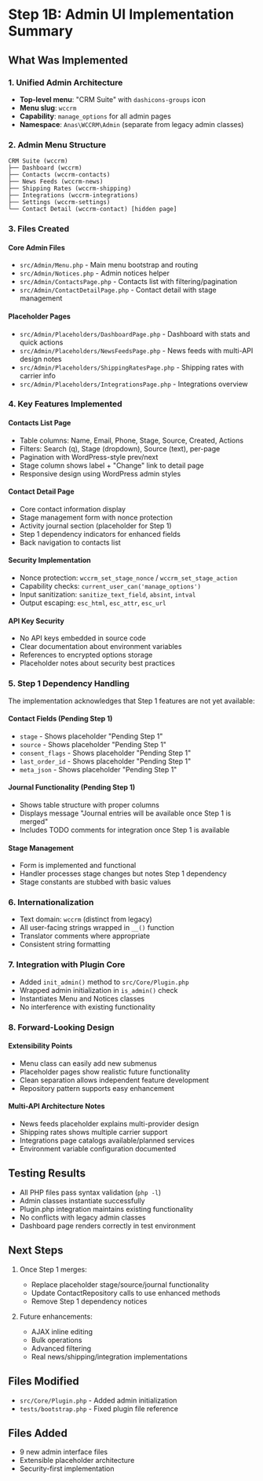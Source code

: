 # Step 1B: Admin UI Implementation Summary

## What Was Implemented

### 1. Unified Admin Architecture
- **Top-level menu**: "CRM Suite" with `dashicons-groups` icon
- **Menu slug**: `wccrm` 
- **Capability**: `manage_options` for all admin pages
- **Namespace**: `Anas\WCCRM\Admin` (separate from legacy admin classes)

### 2. Admin Menu Structure
```
CRM Suite (wccrm)
├── Dashboard (wccrm)
├── Contacts (wccrm-contacts)  
├── News Feeds (wccrm-news)
├── Shipping Rates (wccrm-shipping)
├── Integrations (wccrm-integrations)
├── Settings (wccrm-settings)
└── Contact Detail (wccrm-contact) [hidden page]
```

### 3. Files Created

#### Core Admin Files
- `src/Admin/Menu.php` - Main menu bootstrap and routing
- `src/Admin/Notices.php` - Admin notices helper
- `src/Admin/ContactsPage.php` - Contacts list with filtering/pagination
- `src/Admin/ContactDetailPage.php` - Contact detail with stage management

#### Placeholder Pages
- `src/Admin/Placeholders/DashboardPage.php` - Dashboard with stats and quick actions
- `src/Admin/Placeholders/NewsFeedsPage.php` - News feeds with multi-API design notes
- `src/Admin/Placeholders/ShippingRatesPage.php` - Shipping rates with carrier info
- `src/Admin/Placeholders/IntegrationsPage.php` - Integrations overview

### 4. Key Features Implemented

#### Contacts List Page
- Table columns: Name, Email, Phone, Stage, Source, Created, Actions
- Filters: Search (q), Stage (dropdown), Source (text), per-page
- Pagination with WordPress-style prev/next
- Stage column shows label + "Change" link to detail page
- Responsive design using WordPress admin styles

#### Contact Detail Page  
- Core contact information display
- Stage management form with nonce protection
- Activity journal section (placeholder for Step 1)
- Step 1 dependency indicators for enhanced fields
- Back navigation to contacts list

#### Security Implementation
- Nonce protection: `wccrm_set_stage_nonce` / `wccrm_set_stage_action`
- Capability checks: `current_user_can('manage_options')`
- Input sanitization: `sanitize_text_field`, `absint`, `intval`
- Output escaping: `esc_html`, `esc_attr`, `esc_url`

#### API Key Security
- No API keys embedded in source code
- Clear documentation about environment variables
- References to encrypted options storage
- Placeholder notes about security best practices

### 5. Step 1 Dependency Handling

The implementation acknowledges that Step 1 features are not yet available:

#### Contact Fields (Pending Step 1)
- `stage` - Shows placeholder "Pending Step 1"
- `source` - Shows placeholder "Pending Step 1" 
- `consent_flags` - Shows placeholder "Pending Step 1"
- `last_order_id` - Shows placeholder "Pending Step 1"
- `meta_json` - Shows placeholder "Pending Step 1"

#### Journal Functionality (Pending Step 1)
- Shows table structure with proper columns
- Displays message "Journal entries will be available once Step 1 is merged"
- Includes TODO comments for integration once Step 1 is available

#### Stage Management
- Form is implemented and functional
- Handler processes stage changes but notes Step 1 dependency
- Stage constants are stubbed with basic values

### 6. Internationalization
- Text domain: `wccrm` (distinct from legacy)
- All user-facing strings wrapped in `__()` function
- Translator comments where appropriate
- Consistent string formatting

### 7. Integration with Plugin Core
- Added `init_admin()` method to `src/Core/Plugin.php`
- Wrapped admin initialization in `is_admin()` check
- Instantiates Menu and Notices classes
- No interference with existing functionality

### 8. Forward-Looking Design

#### Extensibility Points
- Menu class can easily add new submenus
- Placeholder pages show realistic future functionality
- Clean separation allows independent feature development
- Repository pattern supports easy enhancement

#### Multi-API Architecture Notes
- News feeds placeholder explains multi-provider design
- Shipping rates shows multiple carrier support
- Integrations page catalogs available/planned services
- Environment variable configuration documented

## Testing Results

- All PHP files pass syntax validation (`php -l`)
- Admin classes instantiate successfully
- Plugin.php integration maintains existing functionality
- No conflicts with legacy admin classes
- Dashboard page renders correctly in test environment

## Next Steps

1. Once Step 1 merges:
   - Replace placeholder stage/source/journal functionality
   - Update ContactRepository calls to use enhanced methods
   - Remove Step 1 dependency notices

2. Future enhancements:
   - AJAX inline editing
   - Bulk operations
   - Advanced filtering
   - Real news/shipping/integration implementations

## Files Modified
- `src/Core/Plugin.php` - Added admin initialization
- `tests/bootstrap.php` - Fixed plugin file reference

## Files Added
- 9 new admin interface files
- Extensible placeholder architecture
- Security-first implementation
